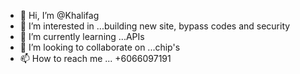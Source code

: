 - 👋 Hi, I’m @Khalifag
- 👀 I’m interested in ...building new site, bypass codes and security
- 🌱 I’m currently learning ...APIs
- 💞️ I’m looking to collaborate on ...chip's
- 📫 How to reach me ... +6066097191

<!---
Khalifag/Khalifag is a ✨ special ✨ repository because its `README.md` (this file) appears on your GitHub profile.
You can click the Preview link to take a look at your changes.
--->
